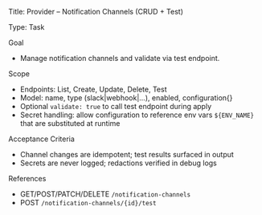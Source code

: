 Title: Provider – Notification Channels (CRUD + Test)

Type: Task

Goal
- Manage notification channels and validate via test endpoint.

Scope
- Endpoints: List, Create, Update, Delete, Test
- Model: name, type (slack|webhook|...), enabled, configuration{}
- Optional `validate: true` to call test endpoint during apply
 - Secret handling: allow configuration to reference env vars `${ENV_NAME}` that are substituted at runtime

Acceptance Criteria
- Channel changes are idempotent; test results surfaced in output
 - Secrets are never logged; redactions verified in debug logs

References
- GET/POST/PATCH/DELETE `/notification-channels`
- POST `/notification-channels/{id}/test`

